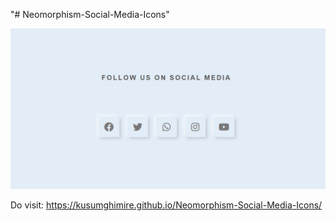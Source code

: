 "# Neomorphism-Social-Media-Icons"

![Alt text](img.JPG?raw=true "Optional Title")

Do visit: https://kusumghimire.github.io/Neomorphism-Social-Media-Icons/